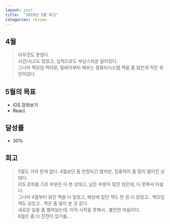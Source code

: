 ```yaml
---
layout: post
title:  "2019년 5월 회고"
categories: review
---
```


## 4월
> 아무것도 못했다.  
> 사건/사고도 많았고, 심적으로도 부담스러운 달이었다.   
> 그나마 책모임 책이랑, 밑바닥부터 배우는 컴퓨터시스템 책을 좀 읽은게 작은 위안이었다.   

## 5월의 목표
  * iOS 강좌보기
  * React

## 달성률
  * 30%

## 회고
> 5월도 거의 한게 없다. 4월보단 좀 안정되긴 했지만, 집중력이 좀 많이 떨어진 상태다.   
> iOS 강좌를 기초 부분은 다 본 상태고, 남은 부분이 많진 않은데, 다 못봐서 아쉽다.   
> 그나마 4월부터 읽던 책을 다 일었고, 예상에 없던 책도 한 권 더 읽었고.. 책모임 책도 읽었고.. 책은 좀 많이 본 것 같다.   
> 새로운 일을 좀 벌여놨는데, 아직 시작을 못해서.. 불안한 마음이다.  
> 6월은 좀 더 진전이 있기를....